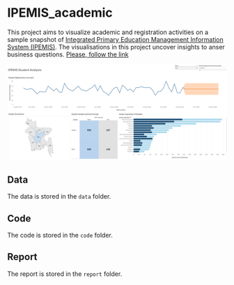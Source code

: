 # IPEMIS_academic

This project aims to visualize academic and registration activities on a sample snapshot of [Integrated Primary Education Management Information System (IPEMIS)](https://ipemis.dpe.gov.bd/). The visualisations in this project uncover insights to anser business questions. [Please, follow the link](https://public.tableau.com/views/IPEMISSTUDENTREGISTRATION/Dashboard1?:language=en-US&:sid=&:redirect=auth&:display_count=n&:origin=viz_share_link)

![Alt text](Image/Preview.png)


## Data

The data is stored in the `data` folder.

## Code

The code is stored in the `code` folder.

## Report

The report is stored in the `report` folder.
